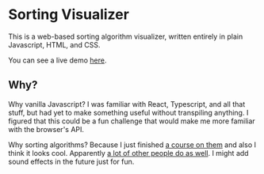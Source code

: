 # Sorting Visualizer 

This is a web-based sorting algorithm visualizer, written entirely in plain Javascript, HTML, and CSS.

You can see a live demo [here](https://malcolmseyd.ca/sorting/).

## Why?

Why vanilla Javascript? I was familiar with React, Typescript, and all that stuff, but had yet to make something useful without transpiling anything.  I figured that this could be a fun challenge that would make me more familiar with the browser's API.

Why sorting algorithms? Because I just finished [a course on them](https://heat.csc.uvic.ca/coview/course/2021051/CSC225) and also I think it looks cool. Apparently [a lot of other people do as well](https://www.youtube.com/watch?v=kPRA0W1kECg). I might add sound effects in the future just for fun.